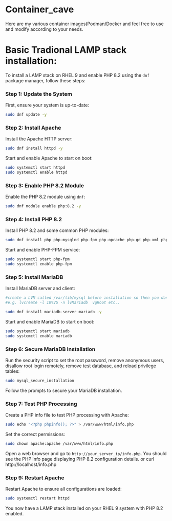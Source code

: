 # Container_cave
Here are my various container images(Podman/Docker and feel  free to use and modify according to your needs.

# Basic Tradional LAMP stack installation:


To install a LAMP stack on RHEL 9 and enable PHP 8.2 using the `dnf` package manager, follow these steps:

### Step 1: Update the System
First, ensure your system is up-to-date:
```bash
sudo dnf update -y
```

### Step 2: Install Apache
Install the Apache HTTP server:
```bash
sudo dnf install httpd -y
```
Start and enable Apache to start on boot:
```bash
sudo systemctl start httpd
sudo systemctl enable httpd
```

### Step 3: Enable PHP 8.2 Module
Enable the PHP 8.2 module using `dnf`:
```bash
sudo dnf module enable php:8.2 -y
```

### Step 4: Install PHP 8.2
Install PHP 8.2 and some common PHP modules:
```bash
sudo dnf install php php-mysqlnd php-fpm php-opcache php-gd php-xml php-mbstring php-json php-intl -y
```
Start and enable PHP-FPM service:
```bash
sudo systemctl start php-fpm
sudo systemctl enable php-fpm
```

### Step 5: Install MariaDB
Install MariaDB server and client:
```bash
#create a LVM called /var/lib/mysql before installation so then you don't have to worry about Selinux Labels.
#e.g. lvcreate -l 10%VG -n lvMariadb  vgRoot etc..

sudo dnf install mariadb-server mariadb -y
```
Start and enable MariaDB to start on boot:
```bash
sudo systemctl start mariadb
sudo systemctl enable mariadb
```

### Step 6: Secure MariaDB Installation
Run the security script to set the root password, remove anonymous users, disallow root login remotely, remove test database, and reload privilege tables:
```bash
sudo mysql_secure_installation
```
Follow the prompts to secure your MariaDB installation.

### Step 7: Test PHP Processing
Create a PHP info file to test PHP processing with Apache:
```bash
sudo echo "<?php phpinfo(); ?>" > /var/www/html/info.php
```
Set the correct permissions:
```bash
sudo chown apache:apache /var/www/html/info.php
```
Open a web browser and go to `http://your_server_ip/info.php`. You should see the PHP info page displaying PHP 8.2 configuration details.
or curl http://localhost/info.php


### Step 9: Restart Apache
Restart Apache to ensure all configurations are loaded:
```bash
sudo systemctl restart httpd
```

You now have a LAMP stack installed on your RHEL 9 system with PHP 8.2 enabled.
